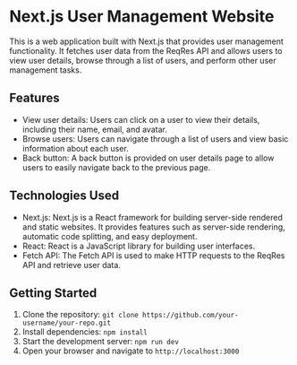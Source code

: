 # Next.js User Management Website

This is a web application built with Next.js that provides user management functionality. It fetches user data from the ReqRes API and allows users to view user details, browse through a list of users, and perform other user management tasks.

## Features

- View user details: Users can click on a user to view their details, including their name, email, and avatar.
- Browse users: Users can navigate through a list of users and view basic information about each user.
- Back button: A back button is provided on user details page to allow users to easily navigate back to the previous page.

## Technologies Used

- Next.js: Next.js is a React framework for building server-side rendered and static websites. It provides features such as server-side rendering, automatic code splitting, and easy deployment.
- React: React is a JavaScript library for building user interfaces.
- Fetch API: The Fetch API is used to make HTTP requests to the ReqRes API and retrieve user data.

## Getting Started

1. Clone the repository: `git clone https://github.com/your-username/your-repo.git`
2. Install dependencies: `npm install`
3. Start the development server: `npm run dev`
4. Open your browser and navigate to `http://localhost:3000`
